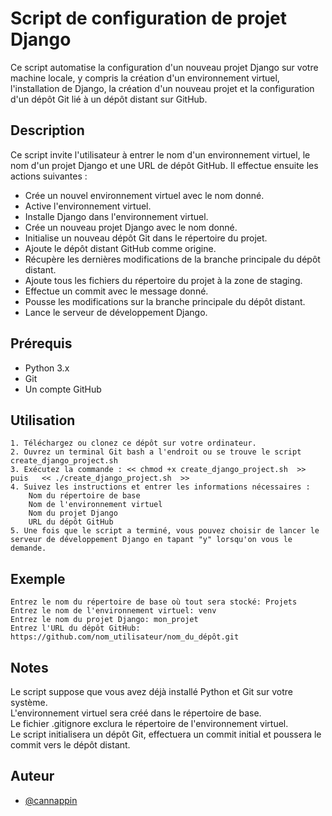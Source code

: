 
# Script de configuration de projet Django

Ce script automatise la configuration d'un nouveau projet Django sur votre machine locale, y compris la création d'un environnement virtuel, l'installation de Django, la création d'un nouveau projet et la configuration d'un dépôt Git lié à un dépôt distant sur GitHub.

## Description

Ce script invite l'utilisateur à entrer le nom d'un environnement virtuel, le nom d'un projet Django et une URL de dépôt GitHub. Il effectue ensuite les actions suivantes :

- Crée un nouvel environnement virtuel avec le nom donné.
- Active l'environnement virtuel.
- Installe Django dans l'environnement virtuel.
- Crée un nouveau projet Django avec le nom donné.
- Initialise un nouveau dépôt Git dans le répertoire du projet.
- Ajoute le dépôt distant GitHub comme origine.
- Récupère les dernières modifications de la branche principale du dépôt distant.
- Ajoute tous les fichiers du répertoire du projet à la zone de staging.
- Effectue un commit avec le message donné.
- Pousse les modifications sur la branche principale du dépôt distant.
- Lance le serveur de développement Django.

## Prérequis

 - Python 3.x
 - Git
- Un compte GitHub

## Utilisation

    1. Téléchargez ou clonez ce dépôt sur votre ordinateur.
    2. Ouvrez un terminal Git bash a l'endroit ou se trouve le script create_django_project.sh
    3. Exécutez la commande : << chmod +x create_django_project.sh  >>   puis   << ./create_django_project.sh  >>
    4. Suivez les instructions et entrer les informations nécessaires :
        Nom du répertoire de base
        Nom de l'environnement virtuel
        Nom du projet Django
        URL du dépôt GitHub
    5. Une fois que le script a terminé, vous pouvez choisir de lancer le serveur de développement Django en tapant "y" lorsqu'on vous le demande.

## Exemple 
    Entrez le nom du répertoire de base où tout sera stocké: Projets
    Entrez le nom de l'environnement virtuel: venv
    Entrez le nom du projet Django: mon_projet
    Entrez l'URL du dépôt GitHub: https://github.com/nom_utilisateur/nom_du_dépôt.git

## Notes
Le script suppose que vous avez déjà installé Python et Git sur votre système.  
L'environnement virtuel sera créé dans le répertoire de base.  
Le fichier .gitignore exclura le répertoire de l'environnement virtuel.  
Le script initialisera un dépôt Git, effectuera un commit initial et poussera le commit vers le dépôt distant.


## Auteur

- [@cannappin](https://github.com/cannappin)

